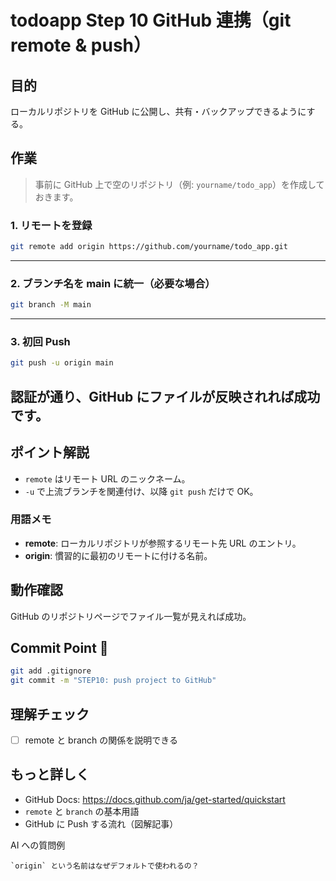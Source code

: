 # todoapp Step 10 GitHub 連携（git remote & push）

## 目的
ローカルリポジトリを GitHub に公開し、共有・バックアップできるようにする。

## 作業
> 事前に GitHub 上で空のリポジトリ（例: `yourname/todo_app`）を作成しておきます。

### 1. リモートを登録
```bash
git remote add origin https://github.com/yourname/todo_app.git
```

---

### 2. ブランチ名を main に統一（必要な場合）
```bash
git branch -M main
```

---

### 3. 初回 Push
```bash
git push -u origin main
```
認証が通り、GitHub にファイルが反映されれば成功です。
---

## ポイント解説
- `remote` はリモート URL のニックネーム。
- `-u` で上流ブランチを関連付け、以降 `git push` だけで OK。

### 用語メモ
- **remote**: ローカルリポジトリが参照するリモート先 URL のエントリ。
- **origin**: 慣習的に最初のリモートに付ける名前。

## 動作確認
GitHub のリポジトリページでファイル一覧が見えれば成功。

## Commit Point 🚩
```bash
git add .gitignore
git commit -m "STEP10: push project to GitHub"
```

## 理解チェック
- [ ] remote と branch の関係を説明できる

## もっと詳しく

- GitHub Docs: https://docs.github.com/ja/get-started/quickstart
- `remote` と `branch` の基本用語
- GitHub に Push する流れ（図解記事）

AI への質問例
```
`origin` という名前はなぜデフォルトで使われるの？
``` 